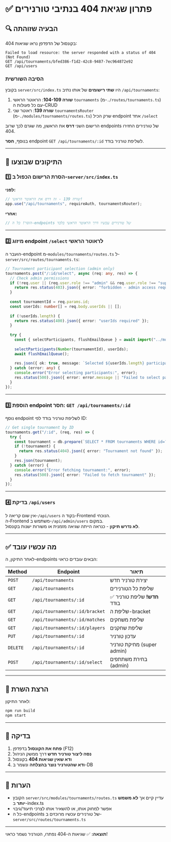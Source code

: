 # ✅ פתרון שגיאת 404 בנתיבי טורנירים

## 🔍 הבעיה שזוהתה

בקונסול של הדפדפן נראו שגיאות 404:
```
Failed to load resource: the server responded with a status of 404 (Not Found)
GET /api/tournaments/bfed386-f1d2-42c8-9487-7ec964872e92
GET /api/users
```

### הסיבה השורשית

בקובץ `server/src/index.ts` היו **שתי רישומים** של אותו נתיב `/api/tournaments`:

1. **שורה 104-109**: הראוטר הראשי `tournaments` (מ-`./routes/tournaments.ts`) עם כל פעולות ה-CRUD
2. **שורה 139**: ראוטר שני `tournamentsRouter` (מ-`./modules/tournaments/routes.ts`) שרק הכיל endpoint אחד `/select`

הרישום השני **דרס** את הראשון, מה שגרם לכך שרוב endpoints של טורנירים החזירו 404.

בנוסף, **חסר** endpoint `GET /api/tournaments/:id` לשליפת טורניר בודד.

---

## 🔧 התיקונים שבוצעו

### 1️⃣ הסרת הרישום הכפול ב-`server/src/index.ts`

**לפני:**
```typescript
// שורה 139 - זה דרס את הראוטר הראשי!
app.use("/api/tournaments", requireAuth, tournamentsRouter);
```

**אחרי:**
```typescript
// הוסר! כל ה-endpoints של טורנירים עכשיו דרך הראוטר הראשי בלבד
```

---

### 2️⃣ מיזוג endpoint `/select` לראוטר הראשי

הועבר ה-endpoint מ-`modules/tournaments/routes.ts` ל-`server/src/routes/tournaments.ts`:

```typescript
// Tournament participant selection (admin only)
tournaments.post("/:id/select", async (req: any, res) => {
  // Check admin permissions
  if (!req.user || (req.user.role !== "admin" && req.user.role !== "super_admin")) {
    return res.status(403).json({ error: "forbidden - admin access required" });
  }
  
  const tournamentId = req.params.id;
  const userIds: number[] = req.body.userIds || [];
  
  if (!userIds.length) {
    return res.status(400).json({ error: "userIds required" });
  }
  
  try {
    const { selectParticipants, flushEmailQueue } = await import("../modules/tournaments/selection.js");
    
    selectParticipants(Number(tournamentId), userIds);
    await flushEmailQueue();
    
    res.json({ ok: true, message: `Selected ${userIds.length} participants for tournament` });
  } catch (error: any) {
    console.error("Error selecting participants:", error);
    res.status(500).json({ error: error.message || "Failed to select participants" });
  }
});
```

---

### 3️⃣ הוספת endpoint חסר: `GET /api/tournaments/:id`

נוסף endpoint לשליפת טורניר בודד לפי ID:

```typescript
// Get single tournament by ID
tournaments.get("/:id", (req, res) => {
  try {
    const tournament = db.prepare(`SELECT * FROM tournaments WHERE id=?`).get(req.params.id);
    if (!tournament) {
      return res.status(404).json({ error: "Tournament not found" });
    }
    res.json(tournament);
  } catch (error) {
    console.error("Error fetching tournament:", error);
    res.status(500).json({ error: "Failed to fetch tournament" });
  }
});
```

---

### 4️⃣ בדיקת `/api/users`

אין שום קריאה ל-`/api/users` בקוד ה-Frontend הנוכחי.  
ה-Frontend משתמש ב-`/api/admin/users` במקום.  
**לא נדרש תיקון** - כנראה הייתה שגיאה מזמנית או משורות ישנות בקונסול.

---

## ✅ מה עכשיו עובד

לאחר התיקון, ה-endpoints הבאים עובדים כראוי:

| Method | Endpoint | תיאור |
|--------|----------|-------|
| `POST` | `/api/tournaments` | יצירת טורניר חדש |
| `GET` | `/api/tournaments` | שליפת כל הטורנירים |
| `GET` | `/api/tournaments/:id` | ✅ **חדש!** שליפת טורניר בודד |
| `GET` | `/api/tournaments/:id/bracket` | שליפת ה-bracket |
| `GET` | `/api/tournaments/:id/matches` | שליפת משחקים |
| `GET` | `/api/tournaments/:id/players` | שליפת שחקנים |
| `PUT` | `/api/tournaments/:id` | עדכון טורניר |
| `DELETE` | `/api/tournaments/:id` | מחיקת טורניר (super admin) |
| `POST` | `/api/tournaments/:id/select` | בחירת משתתפים (admin) |

---

## 🚀 הרצת השרת

לאחר התיקון:

```bash
npm run build
npm start
```

---

## 🧪 בדיקה

1. **פתח את הקונסול** בדפדפן (F12)
2. **נסה ליצור טורניר חדש** דרך ממשק הניהול
3. **ודא שאין שגיאות 404** בקונסול
4. **ודא שהטורניר נוצר בהצלחה** ונשמר ב-DB

---

## 📝 הערות

- הקובץ `server/src/modules/tournaments/routes.ts` עדיין קיים אך **לא משמש יותר** ב-index.ts
- אפשר למחוק אותו, או להשאיר אותו לצרכי תיעוד/גיבוי
- כל ה-endpoints של טורנירים עכשיו מרוכזים ב-`server/src/routes/tournaments.ts`

---

**תוצאה:** ✅ שגיאות ה-404 נפתרו, הטורניר נשמר כראוי!

